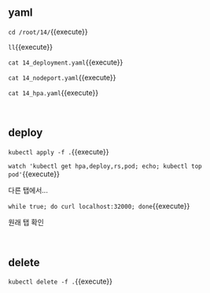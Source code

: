 <br>

## yaml

`cd /root/14/`{{execute}}

`ll`{{execute}}

`cat 14_deployment.yaml`{{execute}}

`cat 14_nodeport.yaml`{{execute}}

`cat 14_hpa.yaml`{{execute}}

<br>

## deploy

`kubectl apply -f .`{{execute}}

`watch 'kubectl get hpa,deploy,rs,pod; echo; kubectl top pod'`{{execute}}

다른 탭에서...

`while true; do curl localhost:32000; done`{{execute}}

원래 탭 확인

<br>

## delete

`kubectl delete -f .`{{execute}}
